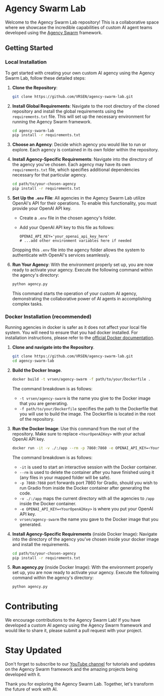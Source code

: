 # Agency Swarm Lab
Welcome to the Agency Swarm Lab repository! This is a collaborative space where we showcase the incredible capabilities of custom AI agent teams developed using the [Agency Swarm](https://github.com/VRSEN/agency-swarm) framework.

## Getting Started 

### Local Installation

To get started with creating your own custom AI agency using the Agency Swarm Lab, follow these detailed steps:

1. **Clone the Repository**:

    ```bash
    git clone https://github.com/VRSEN/agency-swarm-lab.git
    ```

2. **Install Global Requirements**: Navigate to the root directory of the cloned repository and install the global requirements using the `requirements.txt` file. This will set up the necessary environment for running the Agency Swarm framework.

    ```bash
    cd agency-swarm-lab
    pip install -r requirements.txt
    ```

3. **Choose an Agency**: Decide which agency you would like to run or explore. Each agency is contained in its own folder within the repository.

4. **Install Agency-Specific Requirements**: Navigate into the directory of the agency you've chosen. Each agency may have its own `requirements.txt` file, which specifies additional dependencies necessary for that particular agency.

    ```bash
    cd path/to/your-chosen-agency
    pip install -r requirements.txt
    ```

5. **Set Up the `.env` File**: All agencies in the Agency Swarm Lab utilize OpenAI's API for their operations. To enable this functionality, you must provide your OpenAI API key.

    - Create a `.env` file in the chosen agency's folder.
    - Add your OpenAI API key to this file as follows:

        ```
        OPENAI_API_KEY='your_openai_api_key_here'
        # ...add other environment variables here if needed
        ```

    Dropping this `.env` file into the agency folder allows the system to authenticate with OpenAI's services seamlessly.

6. **Run Your Agency**: With the environment properly set up, you are now ready to activate your agency. Execute the following command within the agency's directory:

    ```bash
    python agency.py
    ```

    This command starts the operation of your custom AI agency, demonstrating the collaborative power of AI agents in accomplishing complex tasks.

### Docker Installation (recommended)


Running agencies in docker is safer as it does not affect your local file system. You will need to ensure that you had docker installed. For installation instructions, please refer to the [official Docker documentation](https://docs.docker.com/get-docker/).

1. **Clone and navigate into the Repository**.

    ```bash
    git clone https://github.com/VRSEN/agency-swarm-lab.git
    cd agency-swarm-lab
    ```
   
2. **Build the Docker Image**.

    ```bash
   docker build -t vrsen/agency-swarm -f path/to/your/Dockerfile .
    ```
   
    The command breakdown is as follows:
      - `-t vrsen/agency-swarm` is the name you give to the Docker image that you are generating.
      - `-f path/to/your/Dockerfile` specifies the path to the Dockerfile that you will use to build the image. The Dockerfile is located in the root of the repository.
   
3. **Run the Docker Image**: Use this command from the root of the repository. Make sure to replace `<YourOpenAIKey>` with your actual OpenAI API key.

    ```bash
    docker run -it -v ./:/app --rm -p 7860:7860 -e OPENAI_API_KEY=<YourOpenAIKey> vrsen/agency-swarm
    ```
   The command breakdown is as follows:

   - `-it` is used to start an interactive session with the Docker container.
   - `--rm` is used to delete the container after you have finished using it (any files in your mapped folder will be safe).
   - `-p 7860:7860` port forwards port 7860 for Gradio, should you wish to run Gradio from inside the Docker container after generating the code.
   - `-v ./:/app` maps the current directory with all the agencies to `/app` inside the Docker container.
   - `-e OPENAI_API_KEY=<YourOpenAIKey>` is where you put your OpenAI API key.
   - `vrsen/agency-swarm` the name you gave to the Docker image that you generated. 
   

4. **Install Agency-Specific Requirements** (inside Docker Image): Navigate into the directory of the agency you've chosen inside your docker image and install the requirements.

    ```bash
    cd path/to/your-chosen-agency
    pip install -r requirements.txt
    ```
   
5. **Run agency.py** (inside Docker Image): With the environment properly set up, you are now ready to activate your agency. Execute the following command within the agency's directory:

    ```bash
    python agency.py
    ```

# Contributing
We encourage contributions to the Agency Swarm Lab! If you have developed a custom AI agency using the Agency Swarm framework and would like to share it, please submit a pull request with your project.

# Stay Updated
Don't forget to subscribe to our [YouTube channel](https://youtube.com/@vrsen?si=l_6znuALa3IOl6ft) for tutorials and updates on the Agency Swarm framework and the amazing projects being developed with it.

Thank you for exploring the Agency Swarm Lab. Together, let's transform the future of work with AI.
